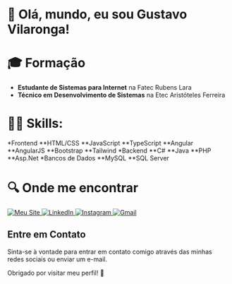# 👋 Olá, mundo, eu sou Gustavo Vilaronga!

# 🎓 Formação
- <b>Estudante de Sistemas para Internet</b> na Fatec Rubens Lara
- <b>Técnico em Desenvolvimento de Sistemas</b> na Etec Aristóteles Ferreira
  
# 👩‍💻 Skills:
*Frontend
**HTML/CSS
**JavaScript
**TypeScript
**Angular
**AngularJS
**Bootstrap
**Tailwind
*Backend
**C#
**Java
**PHP
**Asp.Net
*Bancos de Dados
**MySQL
**SQL Server


# 🔍 Onde me encontrar
<p>
  <a href="https://www.gustavo-vilaronga.com.br" target="_blank">
    <img src="https://img.shields.io/badge/%20Meu%20Site-6f42c1?style=for-the-badge&logo=firefox-browser&logoColor=white" alt="Meu Site">
  </a>
  <a href="https://www.linkedin.com/in/gustavo-negrão" target="_blank">
    <img src="https://img.shields.io/badge/💻%20LinkedIn-0A66C2?style=for-the-badge&logo=linkedin&logoColor=white" alt="LinkedIn">
  </a>
  <a href="https://www.instagram.com/gug4_negrao/profilecard/?igsh=MXUwbnNmajgwc2cxdg==" target="_blank">
    <img src="https://img.shields.io/badge/%20Instagram-E4405F?style=for-the-badge&logo=instagram&logoColor=white" alt="Instagram">
  </a>
  <a href="mailto:guieguganegrao@gmail.com">
    <img src="https://img.shields.io/badge/%20Gmail-D14836?style=for-the-badge&logo=gmail&logoColor=white" alt="Gmail">
  </a>
</p>


## Entre em Contato
Sinta-se à vontade para entrar em contato comigo através das minhas redes sociais ou enviar um e-mail.

Obrigado por visitar meu perfil! 🚀
